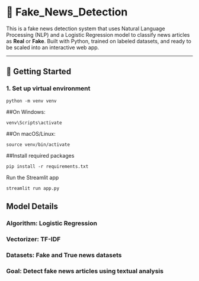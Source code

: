 # 📰 Fake_News_Detection

This is a fake news detection system that uses Natural Language Processing (NLP) and a Logistic Regression model to classify news articles as **Real** or **Fake**. Built with Python, trained on labeled datasets, and ready to be scaled into an interactive web app.

---

## 🚀 Getting Started

### 1. Set up virtual environment

```
python -m venv venv
```
##On Windows:
```
venv\Scripts\activate
```

##On macOS/Linux:
```
source venv/bin/activate
```

##Install required packages
```
pip install -r requirements.txt
```

Run the Streamlit app
```
streamlit run app.py

```

## Model Details
### Algorithm: Logistic Regression

### Vectorizer: TF-IDF

### Datasets: Fake and True news datasets

### Goal: Detect fake news articles using textual analysis
